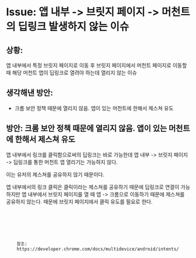 <!--
author: Dailyscat
purpose: issue arrange
rules:
 (1) 헤더와 문단사이
    <br/>
    <br/>
 (2) 코드가 작성되는 부분은 >로 정리
 (3) 참조는 해당 내용 바로 아래
    <br/>
    <br/>
 (4) 명령어는 bold
 (5) 방안은 ## 안의 과정은 ###
-->

# Issue: 앱 내부 -> 브릿지 페이지 -> 머천트의 딥링크 발생하지 않는 이슈

## 상황:

앱 내부에서 특정 브릿지 페이지로 이동 후 브릿지 페이지에서 머천트 페이지로 이동할 때 해당 머천트 앱이 딥링크로 열려야 하는데 열리지 않는 이슈

## 생각해낸 방안:

- 크롬 보안 정책 때문에 열리지 않음. 앱이 있는 머천트에 한해서 제스쳐 유도

## 방안: 크롬 보안 정책 때문에 열리지 않음. 앱이 있는 머천트에 한해서 제스쳐 유도

앱 내부에서 링크를 클릭함으로써의 딥링크는 바로 가능한데
앱 내부 -> 브릿지 페이지 -> 딥링크를 통한 머천트 앱 열리기는 가능하지 않다.

이는 유저의 제스쳐를 공유하지 않기 때문이다.

앱 내부에서의 링크 클릭은 클릭이라는 제스쳐를 공유하기 때문에 딥링크로 연결이 가능하지만
앱 내부에서 브릿지 페이지를 열 때 앱 -> 크롬으로 이동하기 때문에 제스쳐를 공유하지 않는다.
때문에 브릿지 페이지에서 클릭 유도를 필요로 한다.

<br/>

<br/>
<br/>
<br/>

        참조:
        https://developer.chrome.com/docs/multidevice/android/intents/

<br/>
